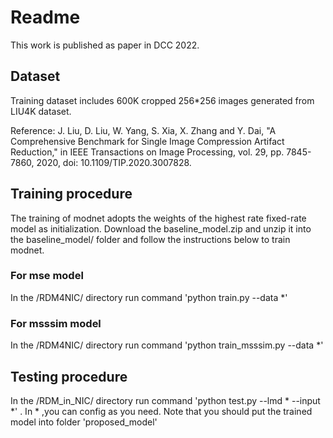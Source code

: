 # Readme
This work is published as paper in DCC 2022.
## Dataset        

Training dataset includes 600K cropped 256*256 images generated from LIU4K dataset. 

Reference: J. Liu, D. Liu, W. Yang, S. Xia, X. Zhang and Y. Dai, "A Comprehensive Benchmark for Single Image Compression Artifact Reduction," in IEEE Transactions on Image Processing, vol. 29, pp. 7845-7860, 2020, doi: 10.1109/TIP.2020.3007828.

## Training procedure

The training of modnet adopts the weights of the highest rate fixed-rate model as initialization. Download the baseline_model.zip and unzip it into the baseline_model/ folder and follow the instructions below to train modnet.
### For mse model

In the /RDM4NIC/ directory run command 'python train.py --data *' 

### For msssim model

In the /RDM4NIC/ directory run command 'python train_msssim.py --data *'

## Testing procedure

In the /RDM_in_NIC/ directory run command 'python test.py --lmd * --input *' . In * ,you can config as you need. Note that you should put the trained model into folder 'proposed_model'





